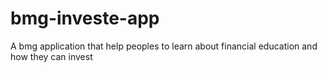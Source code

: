 # bmg-investe-app
A bmg application that help peoples to learn about financial education and how they can invest

